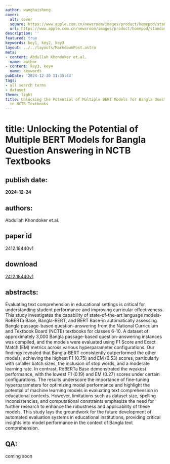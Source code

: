 ```yaml
---
author: wanghaisheng
cover:
  alt: cover
  square: https://www.apple.com.cn/newsroom/images/product/homepod/standard/Apple-HomePod-hero-230118_big.jpg.large_2x.jpg
  url: https://www.apple.com.cn/newsroom/images/product/homepod/standard/Apple-HomePod-hero-230118_big.jpg.large_2x.jpg
description: ''
featured: true
keywords: key1, key2, key3
layout: ../../layouts/MarkdownPost.astro
meta:
- content: Abdullah Khondoker et.al.
  name: author
- content: key3, key4
  name: keywords
pubDate: '2024-12-30 11:35:44'
tags:
- all search terms
- dataset
theme: light
title: Unlocking the Potential of Multiple BERT Models for Bangla Question Answering
  in NCTB Textbooks
---
```


# title: Unlocking the Potential of Multiple BERT Models for Bangla Question Answering in NCTB Textbooks 
## publish date: 
**2024-12-24** 
## authors: 
  Abdullah Khondoker et.al. 
## paper id
2412.18440v1
## download
[2412.18440v1](http://arxiv.org/abs/2412.18440v1)
## abstracts:
Evaluating text comprehension in educational settings is critical for understanding student performance and improving curricular effectiveness. This study investigates the capability of state-of-the-art language models-RoBERTa Base, Bangla-BERT, and BERT Base-in automatically assessing Bangla passage-based question-answering from the National Curriculum and Textbook Board (NCTB) textbooks for classes 6-10. A dataset of approximately 3,000 Bangla passage-based question-answering instances was compiled, and the models were evaluated using F1 Score and Exact Match (EM) metrics across various hyperparameter configurations. Our findings revealed that Bangla-BERT consistently outperformed the other models, achieving the highest F1 (0.75) and EM (0.53) scores, particularly with smaller batch sizes, the inclusion of stop words, and a moderate learning rate. In contrast, RoBERTa Base demonstrated the weakest performance, with the lowest F1 (0.19) and EM (0.27) scores under certain configurations. The results underscore the importance of fine-tuning hyperparameters for optimizing model performance and highlight the potential of machine learning models in evaluating text comprehension in educational contexts. However, limitations such as dataset size, spelling inconsistencies, and computational constraints emphasize the need for further research to enhance the robustness and applicability of these models. This study lays the groundwork for the future development of automated evaluation systems in educational institutions, providing critical insights into model performance in the context of Bangla text comprehension.
## QA:
coming soon
